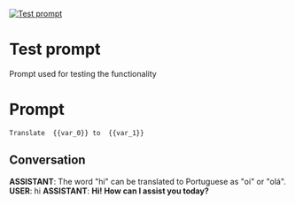 
[![Test prompt](https://flow-prompt-covers.s3.us-west-1.amazonaws.com/icon/realistic/real_3.png)]()
# Test prompt 
Prompt used for testing the functionality

# Prompt

```
Translate  {{var_0}} to  {{var_1}}
```

## Conversation

**ASSISTANT**: The word "hi" can be translated to Portuguese as "oi" or "olá".
**USER**: hi
**ASSISTANT**: **Hi! How can I assist you today?**


